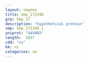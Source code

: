 ```yaml
---
layout: smgene
title: Smp_172340
grp: Smp_17
description: "hypothetical protein"
smp: Smp_172340.1
uniprot: "G4VAN2"
length:  1857
cdd: "ns"
kk: ns
categories: sm
---
```

